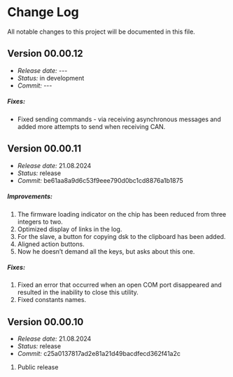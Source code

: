 # Change Log
All notable changes to this project will be documented in this file.



## Version 00.00.12
- *Release date:* ---
- *Status:* in development
- *Commit:* ---

##### Fixes:
* Fixed sending commands - via receiving asynchronous messages and added more attempts to send when receiving CAN.

## Version 00.00.11
- *Release date:* 21.08.2024
- *Status:* release
- *Commit:* be61aa8a9d6c53f9eee790d0bc1cd8876a1b1875

##### Improvements:
1. The firmware loading indicator on the chip has been reduced from three integers to two.
2. Optimized display of links in the log.
3. For the slave, a button for copying dsk to the clipboard has been added.
4. Aligned action buttons.
5. Now he doesn’t demand all the keys, but asks about this one.

##### Fixes:
1. Fixed an error that occurred when an open COM port disappeared and resulted in the inability to close this utility.
2. Fixed constants names.


## Version 00.00.10
- *Release date:* 21.08.2024
- *Status:* release
- *Commit:* c25a0137817ad2e81a21d49bacdfecd362f41a2c

1. Public release